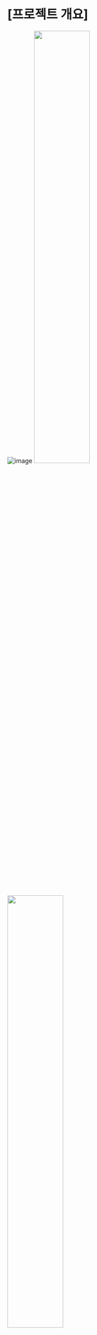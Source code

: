 # [프로젝트 개요]
![image](https://user-images.githubusercontent.com/39609369/163951562-80cdf569-d01b-4d16-a8d7-0a07e82071a9.png)
<img src="https://user-images.githubusercontent.com/39609369/163952091-2049d9bc-af77-4ed9-8b72-6fbe80a5b2e7.png" width="50%"> <img src="https://user-images.githubusercontent.com/39609369/163952660-12c6ffb6-328f-4eb7-8871-c090e082bef9.png" width="50%">

● Unity Engine을 모티브하여 개발한 Microsoft DirectX 11 기반 자체 게임 엔진 및 편집 툴

● 게임 엔진으로 2D 플랫폼 게임 제작(Mega ManX3~4 리소스 사용)

[개발 인원]
● 1명

[개발 기간]
● 게임 엔진 및 편집 툴: 2021년 9월 10일 ~ 2022년 4월 11일(7개월)

●2D 플랫폼 게임: 2022년 3월 1일~ 2022년 4월 11일(1개월)

[개발 환경 및 플랫폼]
● Windows 10, Visual Studio 2019

● PC

[개발 언어]
● C/C++(Ver. 17), HLSL(Ver. 5.0)

[개발 도구]
● Microsoft DirectX 11(Rendering)

● ImGui(Editor Tool, Ver. Docking)

● DirectXTex(Texture Loading)

● FMOD(Audio Loading&Playing)

● FW1FontWrapper(Font Rendering)



